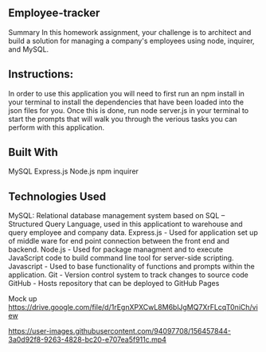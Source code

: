 ## Employee-tracker
Summary
In this homework assignment, your challenge is to architect and build a solution for managing a company's employees using node, inquirer, and MySQL.

## Instructions:
In order to use this application you will need to first run an npm install in your terminal to install the dependencies that have been loaded into the json files for you. Once this is done, run node server.js in your terminal to start the prompts that will walk you through the verious tasks you can perform with this application.


## Built With
MySQL
Express.js
Node.js
npm
inquirer

## Technologies Used
MySQL: Relational database management system based on SQL – Structured Query Language, used in this applicationt to warehouse and query employee and company data.
Express.js - Used for application set up of middle ware for end point connection between the front end and backend.
Node.js - Used for package managment and to execute JavaScript code to build command line tool for server-side scripting.
Javascript - Used to base functionality of functions and prompts within the application.
Git - Version control system to track changes to source code
GitHub - Hosts repository that can be deployed to GitHub Pages

Mock up 
https://drive.google.com/file/d/1rEgnXPXCwL8M6blJgMQ7XrFLcqT0niCh/view


https://user-images.githubusercontent.com/94097708/156457844-3a0d92f8-9263-4828-bc20-e707ea5f911c.mp4

